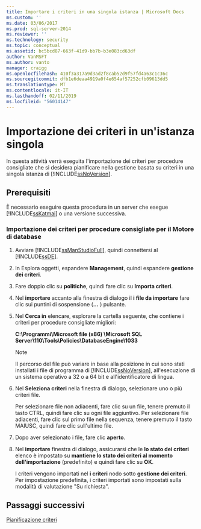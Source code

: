 ```yaml
---
title: Importare i criteri in una singola istanza | Microsoft Docs
ms.custom: ''
ms.date: 03/06/2017
ms.prod: sql-server-2014
ms.reviewer: ''
ms.technology: security
ms.topic: conceptual
ms.assetid: bc5bcd87-663f-41d9-bb7b-b3e083cd63df
author: VanMSFT
ms.author: vanto
manager: craigg
ms.openlocfilehash: 410f3a317a9d3ad2f8cab52d9f57fd4a63c1c36c
ms.sourcegitcommit: dfb1e6deaa4919a0f4e654af57252cfb09613dd5
ms.translationtype: MT
ms.contentlocale: it-IT
ms.lasthandoff: 02/11/2019
ms.locfileid: "56014147"
---
```

# <a name="import-the-policies-to-a-single-instance"></a>Importazione dei criteri in un'istanza singola
  In questa attività verrà eseguita l'importazione dei criteri per procedure consigliate che si desidera pianificare nella gestione basata su criteri in una singola istanza di [!INCLUDE[ssNoVersion](../includes/ssnoversion-md.md)].  
  
## <a name="prerequisites"></a>Prerequisiti  
 È necessario eseguire questa procedura in un server che esegue [!INCLUDE[ssKatmai](../includes/sskatmai-md.md)] o una versione successiva.  
  
### <a name="import-the-best-practices-policies-for-the-database-engine"></a>Importazione dei criteri per procedure consigliate per il Motore di database  
  
1.  Avviare [!INCLUDE[ssManStudioFull](../includes/ssmanstudiofull-md.md)], quindi connettersi al [!INCLUDE[ssDE](../includes/ssde-md.md)].  
  
2.  In Esplora oggetti, espandere **Management**, quindi espandere **gestione dei criteri**.  
  
3.  Fare doppio clic su **politiche**, quindi fare clic su **Importa criteri**.  
  
4.  Nel **importare** accanto alla finestra di dialogo il **i file da importare** fare clic sui puntini di sospensione (**...** ) pulsante.  
  
5.  Nel **Cerca in** elencare, esplorare la cartella seguente, che contiene i criteri per procedure consigliate migliori:  
  
     **C:\Programmi\Microsoft file (x86) \Microsoft SQL Server\110\Tools\Policies\DatabaseEngine\1033**  
  
    > [!NOTE]  
    >  Il percorso del file può variare in base alla posizione in cui sono stati installati i file di programma di [!INCLUDE[ssNoVersion](../includes/ssnoversion-md.md)], all'esecuzione di un sistema operativo a 32 o a 64 bit e all'identificatore di lingua.  
  
6.  Nel **Seleziona criteri** nella finestra di dialogo, selezionare uno o più criteri file.  
  
     Per selezionare file non adiacenti, fare clic su un file, tenere premuto il tasto CTRL, quindi fare clic su ogni file aggiuntivo. Per selezionare file adiacenti, fare clic sul primo file nella sequenza, tenere premuto il tasto MAIUSC, quindi fare clic sull'ultimo file.  
  
7.  Dopo aver selezionato i file, fare clic **aperto**.  
  
8.  Nel **importare** finestra di dialogo, assicurarsi che le **lo stato dei criteri** elenco è impostato su **mantiene lo stato dei criteri al momento dell'importazione** (predefinito) e quindi fare clic su **OK**.  
  
     I criteri vengono importati nel **i criteri** nodo sotto **gestione dei criteri**. Per impostazione predefinita, i criteri importati sono impostati sulla modalità di valutazione "Su richiesta".  
  
## <a name="next-steps"></a>Passaggi successivi  
 [Pianificazione criteri](../../2014/tutorials/schedule-the-policies.md)  
  
  
